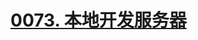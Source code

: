 # [0073. 本地开发服务器](https://github.com/tnotesjs/TNotes.react/tree/main/notes/0073.%20%E6%9C%AC%E5%9C%B0%E5%BC%80%E5%8F%91%E6%9C%8D%E5%8A%A1%E5%99%A8)

<!-- region:toc -->



<!-- endregion:toc -->

